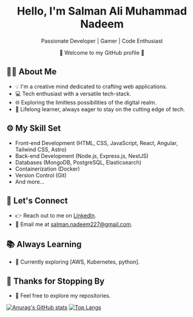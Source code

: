 <div align="center">
    <h1>Hello, I'm Salman Ali Muhammad Nadeem</h1>
    <p>Passionate Developer | Gamer | Code Enthusiast</p>
    <p>🚀 Welcome to my GitHub profile 🚀</p>
</div>

## 🧑‍💻 About Me
- 💡 I'm a creative mind dedicated to crafting web applications.
- 💻 Tech enthusiast with a versatile tech-stack.
- 🌐 Exploring the limitless possibilities of the digital realm.
- 🌱 Lifelong learner, always eager to stay on the cutting edge of tech.

## ⚙️ My Skill Set
- Front-end Development (HTML, CSS, JavaScript, React, Angular, Tailwind CSS, Astro)
- Back-end Development (Node.js, Express.js, NestJS)
- Databases (MongoDB, PostgreSQL, Elasticsearch)
- Containerization (Docker)
- Version Control (Git)
- And more...

## 🌟 Let's Connect
- 👉 Reach out to me on [LinkedIn](https://www.linkedin.com/in/salman-ali-muhammad-nadeem/).
- 📧 Email me at [salman.nadeem227@gmail.com](mailto:salman.nadeem227@gmail.com).

## 📚 Always Learning
- 📖 Currently exploring [AWS, Kubernetes, python].

## 🙌 Thanks for Stopping By
- 💬 Feel free to explore my repositories.

[![Anurag's GitHub stats](https://github-readme-stats.vercel.app/api?username=salman-nadeem22&show_icons=true&theme=radical)](https://github.com/anuraghazra/github-readme-stats)            [![Top Langs](https://github-readme-stats.vercel.app/api/top-langs/?username=salman-nadeem22)](https://github.com/anuraghazra/github-readme-stats)
